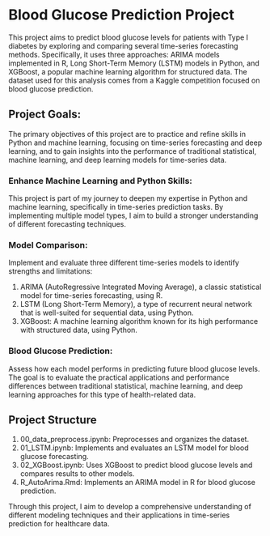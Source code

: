 # Blood Glucose Prediction Project
This project aims to predict blood glucose levels for patients with Type I diabetes by exploring and comparing several time-series forecasting methods. Specifically, it uses three approaches: ARIMA models implemented in R, Long Short-Term Memory (LSTM) models in Python, and XGBoost, a popular machine learning algorithm for structured data. The dataset used for this analysis comes from a Kaggle competition focused on blood glucose prediction.

## Project Goals:
The primary objectives of this project are to practice and refine skills in Python and machine learning, focusing on time-series forecasting and deep learning, and to gain insights into the performance of traditional statistical, machine learning, and deep learning models for time-series data.

### Enhance Machine Learning and Python Skills: 
This project is part of my journey to deepen my expertise in Python and machine learning, specifically in time-series prediction tasks. By implementing multiple model types, I aim to build a stronger understanding of different forecasting techniques.

### Model Comparison: 
Implement and evaluate three different time-series models to identify strengths and limitations:
1. ARIMA (AutoRegressive Integrated Moving Average), a classic statistical model for time-series forecasting, using R.
2. LSTM (Long Short-Term Memory), a type of recurrent neural network that is well-suited for sequential data, using Python.
3. XGBoost: A machine learning algorithm known for its high performance with structured data, using Python.

### Blood Glucose Prediction: 
Assess how each model performs in predicting future blood glucose levels. The goal is to evaluate the practical applications and performance differences between traditional statistical, machine learning, and deep learning approaches for this type of health-related data.

## Project Structure

1. 00_data_preprocess.ipynb: Preprocesses and organizes the dataset.
2. 01_LSTM.ipynb: Implements and evaluates an LSTM model for blood glucose forecasting.
3. 02_XGBoost.ipynb: Uses XGBoost to predict blood glucose levels and compares results to other models.
4. R_AutoArima.Rmd: Implements an ARIMA model in R for blood glucose prediction.

Through this project, I aim to develop a comprehensive understanding of different modeling techniques and their applications in time-series prediction for healthcare data.
